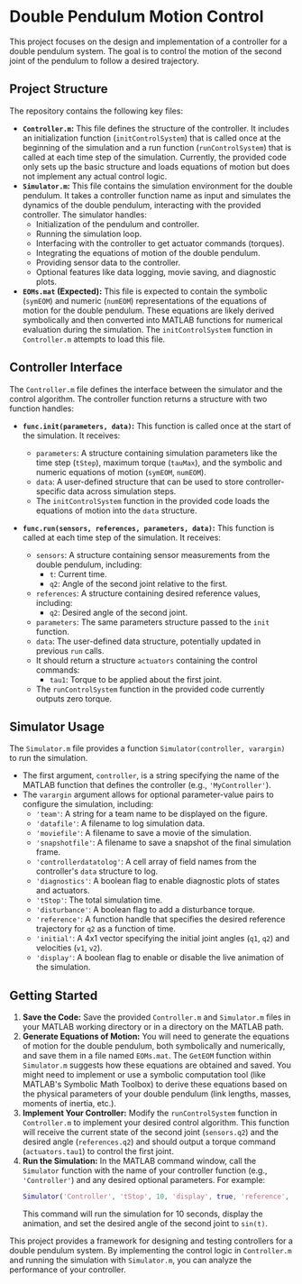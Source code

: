 # Double Pendulum Motion Control

This project focuses on the design and implementation of a controller for a double pendulum system. The goal is to control the motion of the second joint of the pendulum to follow a desired trajectory.

## Project Structure

The repository contains the following key files:

* **`Controller.m`:** This file defines the structure of the controller. It includes an initialization function (`initControlSystem`) that is called once at the beginning of the simulation and a run function (`runControlSystem`) that is called at each time step of the simulation. Currently, the provided code only sets up the basic structure and loads equations of motion but does not implement any actual control logic.
* **`Simulator.m`:** This file contains the simulation environment for the double pendulum. It takes a controller function name as input and simulates the dynamics of the double pendulum, interacting with the provided controller. The simulator handles:
    * Initialization of the pendulum and controller.
    * Running the simulation loop.
    * Interfacing with the controller to get actuator commands (torques).
    * Integrating the equations of motion of the double pendulum.
    * Providing sensor data to the controller.
    * Optional features like data logging, movie saving, and diagnostic plots.
* **`EOMs.mat` (Expected):** This file is expected to contain the symbolic (`symEOM`) and numeric (`numEOM`) representations of the equations of motion for the double pendulum. These equations are likely derived symbolically and then converted into MATLAB functions for numerical evaluation during the simulation. The `initControlSystem` function in `Controller.m` attempts to load this file.

## Controller Interface

The `Controller.m` file defines the interface between the simulator and the control algorithm. The controller function returns a structure with two function handles:

* **`func.init(parameters, data)`:** This function is called once at the start of the simulation. It receives:
    * `parameters`: A structure containing simulation parameters like the time step (`tStep`), maximum torque (`tauMax`), and the symbolic and numeric equations of motion (`symEOM`, `numEOM`).
    * `data`: A user-defined structure that can be used to store controller-specific data across simulation steps.
    * The `initControlSystem` function in the provided code loads the equations of motion into the `data` structure.

* **`func.run(sensors, references, parameters, data)`:** This function is called at each time step of the simulation. It receives:
    * `sensors`: A structure containing sensor measurements from the double pendulum, including:
        * `t`: Current time.
        * `q2`: Angle of the second joint relative to the first.
    * `references`: A structure containing desired reference values, including:
        * `q2`: Desired angle of the second joint.
    * `parameters`: The same parameters structure passed to the `init` function.
    * `data`: The user-defined data structure, potentially updated in previous `run` calls.
    * It should return a structure `actuators` containing the control commands:
        * `tau1`: Torque to be applied about the first joint.
    * The `runControlSystem` function in the provided code currently outputs zero torque.

## Simulator Usage

The `Simulator.m` file provides a function `Simulator(controller, varargin)` to run the simulation.

* The first argument, `controller`, is a string specifying the name of the MATLAB function that defines the controller (e.g., `'MyController'`).
* The `varargin` argument allows for optional parameter-value pairs to configure the simulation, including:
    * `'team'`: A string for a team name to be displayed on the figure.
    * `'datafile'`: A filename to log simulation data.
    * `'moviefile'`: A filename to save a movie of the simulation.
    * `'snapshotfile'`: A filename to save a snapshot of the final simulation frame.
    * `'controllerdatatolog'`: A cell array of field names from the controller's `data` structure to log.
    * `'diagnostics'`: A boolean flag to enable diagnostic plots of states and actuators.
    * `'tStop'`: The total simulation time.
    * `'disturbance'`: A boolean flag to add a disturbance torque.
    * `'reference'`: A function handle that specifies the desired reference trajectory for `q2` as a function of time.
    * `'initial'`: A 4x1 vector specifying the initial joint angles (`q1`, `q2`) and velocities (`v1`, `v2`).
    * `'display'`: A boolean flag to enable or disable the live animation of the simulation.

## Getting Started

1.  **Save the Code:** Save the provided `Controller.m` and `Simulator.m` files in your MATLAB working directory or in a directory on the MATLAB path.
2.  **Generate Equations of Motion:** You will need to generate the equations of motion for the double pendulum, both symbolically and numerically, and save them in a file named `EOMs.mat`. The `GetEOM` function within `Simulator.m` suggests how these equations are obtained and saved. You might need to implement or use a symbolic computation tool (like MATLAB's Symbolic Math Toolbox) to derive these equations based on the physical parameters of your double pendulum (link lengths, masses, moments of inertia, etc.).
3.  **Implement Your Controller:** Modify the `runControlSystem` function in `Controller.m` to implement your desired control algorithm. This function will receive the current state of the second joint (`sensors.q2`) and the desired angle (`references.q2`) and should output a torque command (`actuators.tau1`) to control the first joint.
4.  **Run the Simulation:** In the MATLAB command window, call the `Simulator` function with the name of your controller function (e.g., `'Controller'`) and any desired optional parameters. For example:
    ```matlab
    Simulator('Controller', 'tStop', 10, 'display', true, 'reference', @(t) sin(t));
    ```
    This command will run the simulation for 10 seconds, display the animation, and set the desired angle of the second joint to `sin(t)`.

This project provides a framework for designing and testing controllers for a double pendulum system. By implementing the control logic in `Controller.m` and running the simulation with `Simulator.m`, you can analyze the performance of your controller.

